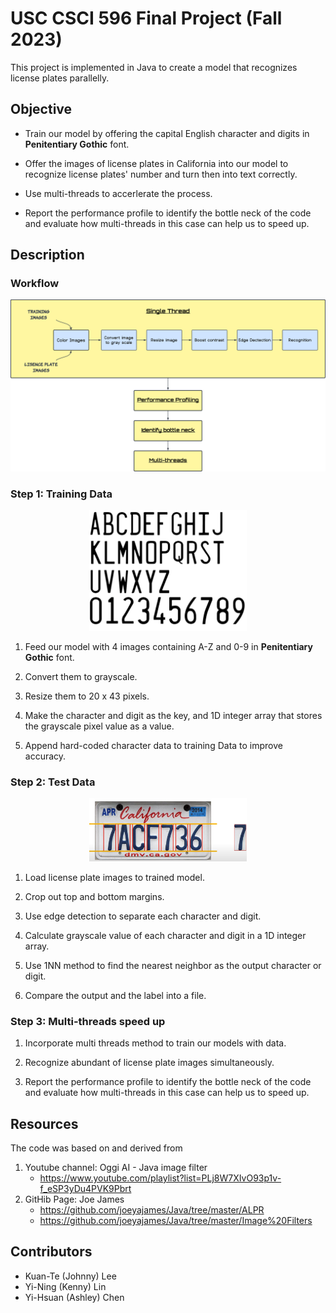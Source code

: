 # USC CSCI 596 Final Project (Fall 2023)
This project is implemented in Java to create a model that recognizes license plates parallelly. 

## Objective
- Train our model by offering the capital English character and digits in **Penitentiary Gothic** font.

- Offer the images of license plates in California into our model to recognize license plates' number and turn then into text correctly.

- Use multi-threads to accerlerate the process.

- Report the performance profile to identify the bottle neck of the code and evaluate how multi-threads in this case can help us to speed up.

## Description
### Workflow
<p align="center">
   <img src="./Flowchart.png">
</p>

### Step 1: Training Data
<p align="center">
   <img src="./demo1.png" width=50% height=50%>
</p>

1. Feed our model with 4 images containing A-Z and 0-9 in **Penitentiary Gothic** font.

2. Convert them to grayscale.

3. Resize them to 20 x 43 pixels.

4. Make the character and digit as the key, and 1D integer array that stores the grayscale pixel value as a value.

5. Append hard-coded character data to training Data to improve accuracy.

### Step 2: Test Data
<p align="center">
   <img src="./demo2.png" width=50% height=50%>
</p>

1. Load license plate images to trained model.

2. Crop out top and bottom margins.

3. Use edge detection to separate each character and digit.

4. Calculate grayscale value of each character and digit in a 1D integer array.

5. Use 1NN method to find the nearest neighbor as the output character or digit.

6. Compare the output and the label into a file.

### Step 3: Multi-threads speed up
1. Incorporate multi threads method to train our models with data.

2. Recognize abundant of license plate images simultaneously.

3. Report the performance profile to identify the bottle neck of the code and evaluate how multi-threads in this case can help us to speed up.

## Resources

The code was based on and derived from
1. Youtube channel: Oggi AI - Java image filter
   - https://www.youtube.com/playlist?list=PLj8W7XIvO93p1v-f_eSP3yDu4PVK9Pbrt
2. GitHib Page: Joe James
   - https://github.com/joeyajames/Java/tree/master/ALPR
   - https://github.com/joeyajames/Java/tree/master/Image%20Filters

## Contributors

- Kuan-Te (Johnny) Lee
- Yi-Ning (Kenny) Lin
- Yi-Hsuan (Ashley) Chen
